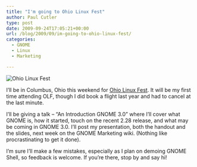```yaml
---
title: "I'm going to Ohio Linux Fest"
author: Paul Cutler
type: post
date: 2009-09-24T17:05:21+00:00
url: /blog/2009/09/im-going-to-ohio-linux-fest/
categories:
  - GNOME
  - Linux
  - Marketing

---
```

<img src="http://castrojo.files.wordpress.com/2009/08/400x300.png?w=700#038;h=259" alt="Ohio Linux Fest" data-recalc-dims="1" />

I&#8217;ll be in Columbus, Ohio this weekend for [Ohio Linux Fest][1]. It will be my first time attending OLF, though I did book a flight last year and had to cancel at the last minute.

I&#8217;ll be giving a talk &#8211; &#8220;An Introduction GNOME 3.0&#8221; where I&#8217;ll cover what GNOME is, how it started, touch on the recent 2.28 release, and what may be coming in GNOME 3.0. I&#8217;ll post my presentation, both the handout and the slides, next week on the GNOME Marketing wiki. (Nothing like procrastinating to get it done).

I&#8217;m sure I&#8217;ll make a few mistakes, especially as I plan on demoing GNOME Shell, so feedback is welcome. If you&#8217;re there, stop by and say hi!

 [1]: http://www.ohiolinux.org